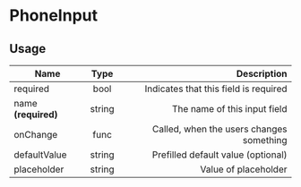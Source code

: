 <!-- 
This is an auto-generated markdown. 
You can change it in "src/molecules/PhoneInput.jsx" and run build:docs to update this file.
-->
# PhoneInput

## Usage
| Name        | Type           | Description  |
| ----------- |:--------------:| ------------:|
|required|bool|Indicates that this field is required
|name **(required)**|string|The name of this input field
|onChange|func|Called, when the users changes something
|defaultValue|string|Prefilled default value (optional)
|placeholder|string|Value of placeholder
